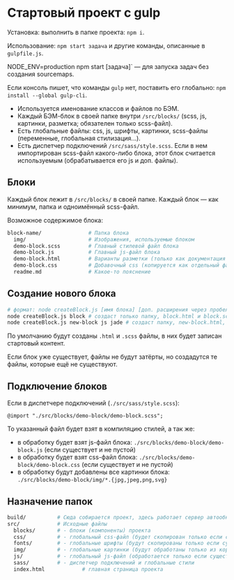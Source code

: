 # Стартовый проект с gulp

Установка: выполнить в папке проекта: `npm i`. 

Использование: `npm start задача` и другие команды, описанные в `gulpfile.js`.

NODE_ENV=production npm start [задача]` — для запуска задач без создания sourcemaps.

Если консоль пишет, что команды `gulp` нет, поставить его глобально: `npm install --global gulp-cli`.

- Используется именование классов и файлов по БЭМ.
- Каждый БЭМ-блок в своей папке внутри `/src/blocks/` (scss, js, картинки, разметка; обязателен только scss-файл).
- Есть глобальные файлы: css, js, шрифты, картинки, scss-файлы (переменные, глобальная стилизация...).
- Есть диспетчер подключений `/src/sass/style.scss`. Если в нем импортирован scss-файл какого-либо блока, этот блок считается используемым (обрабатывается его js и доп. файлы).

## Блоки

Каждый блок лежит в `/src/blocks/` в своей папке. Каждый блок — как минимум, папка и одноимённый scss-файл.

Возможное содержимое блока:

```bash
block-name/               # Папка блока
  img/                    # Изображения, используемые блоком
  demo-block.scss         # Главный стилевой файл блока
  demo-block.js           # Главный js-файл блока
  demo-block.html         # Варианты разметки (только как документация блока или как вставляемый фрагмент)
  demo-block.css          # Добавочный css (копируется как отдельный файл в `build/css`)
  readme.md               # Какое-то пояснение
```

## Создание нового блока


```bash
# формат: node createBlock.js [имя блока] [доп. расширения через пробел]
node createBlock.js block # создаст только папку, block.html и block.scss
node createBlock.js new-block js jade # создаст папку, new-block.html, new-block.scss, new-block.js, new-block.jade
```

По умолчанию будут созданы `.html` и `.scss` файлы, в них будет записан стартовый контент.

Если блок уже существует, файлы не будут затёрты, но создадутся те файлы, которые ещё не существуют.

## Подключение блоков

Если в диспетчере подключений (`./src/sass/style.scss`):

```
@import "./src/blocks/demo-block/demo-block.scss";
```

То указанный файл будет взят в компиляцию стилей, а так же:
- в обработку будет взят js-файл блока: `./src/blocks/demo-block/demo-block.js` (если существует и не пустой)
- в обработку будет взят css-файл блока: `./src/blocks/demo-block/demo-block.css` (если существует и не пустой)
- в обработку будут добавлены все картинки блока: `./src/blocks/demo-block/img/*.{jpg,jpeg,png,svg}`


## Назначение папок

```bash
build/          # Сюда собирается проект, здесь работает сервер автообновлений.
src/            # Исходные файлы
  blocks/       # - блоки (компоненты) проекта
  css/          # - глобальный css-файл (будет скопирован только если существует и не пустой)
  fonts/        # - глобальные шрифты (будут скопированы только если существуют)
  img/          # - глобальные картинки (будут обработаны только из корня этой папки, подпапки игнорируются)
  js/           # - глобальный js-файл (обработается только если существует и не пустой)
  sass/         # - диспетчер подключений и глобальные стили
  index.html            # главная страница проекта
```
